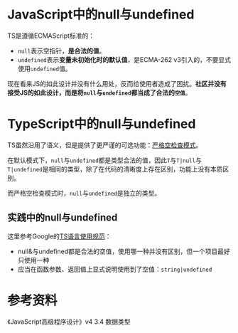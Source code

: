 # JavaScript中的null与undefined

TS是遵循ECMAScript标准的：

- `null`表示空指针，**是合法的值**。
- `undefined`表示**变量未初始化时的默认值**，是ECMA-262 v3引入的，不要显式使用`undefined`值。

现在看来JS的如此设计并没有什么用处，反而给使用者造成了困扰。**社区并没有接受JS的如此设计，而是将`null`与`undefined`都当成了合法的`空值`**。

# TypeScript中的null与undefined

TS虽然沿用了语义，但是提供了更严谨的可选功能：[严格空检查模式](https://www.typescriptlang.org/docs/handbook/release-notes/typescript-2-0.html#--strictnullchecks)。

在默认模式下，`null`与`undefined`都是类型合法的值，因此`T`与`T|null`与`T|undefined`是相同的类型，除了在代码的清晰度上存在区别，功能上没有本质区别。

而严格空检查模式时，`null`与`undefined`是独立的类型。

## 实践中的null与undefined

这里参考Google的[TS语言使用规范](https://google.github.io/styleguide/tsguide.html#null-vs-undefined)：

- null&与undefined都是合法的空值，使用哪一种并没有区别，但一个项目最好只使用一种
- 应当在函数参数、返回值上显式说明使用到了空值：`string|undefined`

# 参考资料

《JavaScript高级程序设计》v4 3.4 数据类型